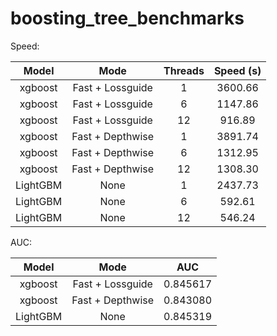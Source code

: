 # boosting_tree_benchmarks

Speed:

| Model | Mode | Threads | Speed (s) |
| :---: | :---: | :---: | :---: |
| xgboost | Fast + Lossguide | 1 | 3600.66 |
| xgboost | Fast + Lossguide | 6 | 1147.86 |
| xgboost | Fast + Lossguide | 12 | 916.89 |
| xgboost | Fast + Depthwise | 1 | 3891.74 |
| xgboost | Fast + Depthwise | 6 | 1312.95 |
| xgboost | Fast + Depthwise | 12 | 1308.30 |
| LightGBM | None | 1 | 2437.73 |
| LightGBM | None | 6 | 592.61 |
| LightGBM | None | 12 | 546.24 |

AUC:

| Model | Mode | AUC |
| :---: | :---: | :---: |
| xgboost | Fast + Lossguide | 0.845617 |
| xgboost | Fast + Depthwise | 0.843080 |
| LightGBM | None | 0.845319 |
